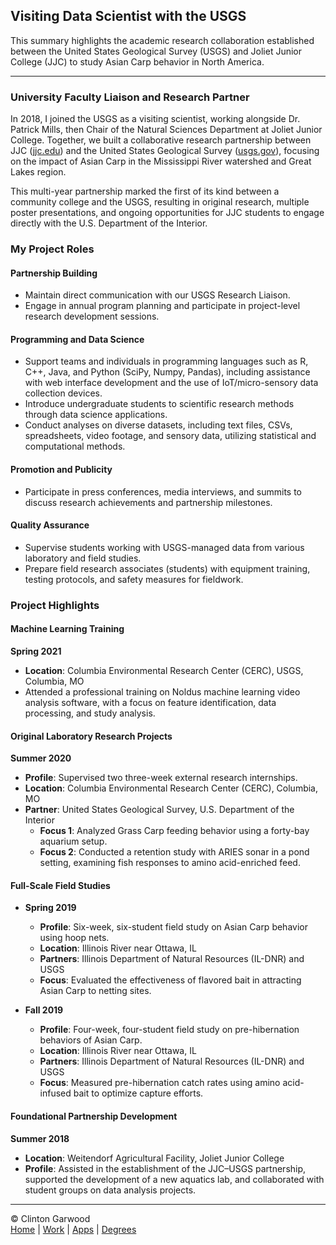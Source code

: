 ## Visiting Data Scientist with the USGS

This summary highlights the academic research collaboration established between the United States Geological Survey (USGS) and Joliet Junior College (JJC) to study Asian Carp behavior in North America.  

<hr>

### University Faculty Liaison and Research Partner

In 2018, I joined the USGS as a visiting scientist, working alongside Dr. Patrick Mills, then Chair of the Natural Sciences Department at Joliet Junior College. Together, we built a collaborative research partnership between JJC ([jjc.edu](https://www.jjc.edu)) and the United States Geological Survey ([usgs.gov](https://www.usgs.gov)), focusing on the impact of Asian Carp in the Mississippi River watershed and Great Lakes region.

This multi-year partnership marked the first of its kind between a community college and the USGS, resulting in original research, multiple poster presentations, and ongoing opportunities for JJC students to engage directly with the U.S. Department of the Interior.

### My Project Roles 

#### Partnership Building
- Maintain direct communication with our USGS Research Liaison.
- Engage in annual program planning and participate in project-level research development sessions.

#### Programming and Data Science
- Support teams and individuals in programming languages such as R, C++, Java, and Python (SciPy, Numpy, Pandas), including assistance with web interface development and the use of IoT/micro-sensory data collection devices.
- Introduce undergraduate students to scientific research methods through data science applications.
- Conduct analyses on diverse datasets, including text files, CSVs, spreadsheets, video footage, and sensory data, utilizing statistical and computational methods.

#### Promotion and Publicity
- Participate in press conferences, media interviews, and summits to discuss research achievements and partnership milestones.

#### Quality Assurance
- Supervise students working with USGS-managed data from various laboratory and field studies.
- Prepare field research associates (students) with equipment training, testing protocols, and safety measures for fieldwork.

### Project Highlights

#### Machine Learning Training 
**Spring 2021**  
- **Location**: Columbia Environmental Research Center (CERC), USGS, Columbia, MO  
- Attended a professional training on Noldus machine learning video analysis software, with a focus on feature identification, data processing, and study analysis.

#### Original Laboratory Research Projects
**Summer 2020**  
- **Profile**: Supervised two three-week external research internships.  
- **Location**: Columbia Environmental Research Center (CERC), Columbia, MO  
- **Partner**: United States Geological Survey, U.S. Department of the Interior  
  - **Focus 1**: Analyzed Grass Carp feeding behavior using a forty-bay aquarium setup.
  - **Focus 2**: Conducted a retention study with ARIES sonar in a pond setting, examining fish responses to amino acid-enriched feed.

#### Full-Scale Field Studies 
- **Spring 2019**  
  - **Profile**: Six-week, six-student field study on Asian Carp behavior using hoop nets.  
  - **Location**: Illinois River near Ottawa, IL  
  - **Partners**: Illinois Department of Natural Resources (IL-DNR) and USGS  
  - **Focus**: Evaluated the effectiveness of flavored bait in attracting Asian Carp to netting sites.

- **Fall 2019**  
  - **Profile**: Four-week, four-student field study on pre-hibernation behaviors of Asian Carp.  
  - **Location**: Illinois River near Ottawa, IL  
  - **Partners**: Illinois Department of Natural Resources (IL-DNR) and USGS  
  - **Focus**: Measured pre-hibernation catch rates using amino acid-infused bait to optimize capture efforts.

#### Foundational Partnership Development
**Summer 2018**  
- **Location**: Weitendorf Agricultural Facility, Joliet Junior College  
- **Profile**: Assisted in the establishment of the JJC–USGS partnership, supported the development of a new aquatics lab, and collaborated with student groups on data analysis projects.

<hr>

&copy; Clinton Garwood  
[Home](../Hello_World.md) | [Work](../Experience) | [Apps](../Code_Apps) | [Degrees](../Degrees) 
